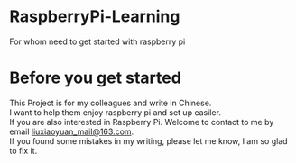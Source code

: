 # RaspberryPi-Learning
For whom need to get started with raspberry pi
# Before you get started
This Project is for my colleagues and write in Chinese.  
I want to help them enjoy raspberry pi and set up easiler.  
If you are also interested in Raspberry Pi. Welcome to contact to me by email liuxiaoyuan_mail@163.com.  
If you found some mistakes in my writing, please let me know, I am so glad to fix it.